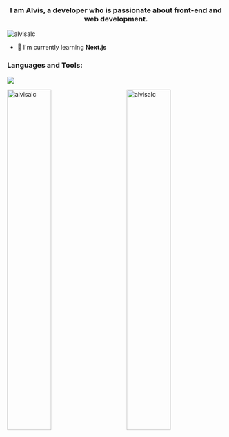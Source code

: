 <h3 align="center">I am Alvis, a developer who is passionate about front-end and web development.</h3>

<p align="left"> <img src="https://komarev.com/ghpvc/?username=alvisalc&label=Profile%20views&color=0e75b6&style=flat" alt="alvisalc" /> </p>

- 🌱 I'm currently learning **Next.js**

<h3 align="left">Languages and Tools:</h3>

<p>
<img src="https://skillicons.dev/icons?i=html,css,js,ts,react,tailwind,sass,postgres,mongodb,nextjs,vercel"/>
</p>

<p>
  <img align="left" src="https://github-readme-stats-sigma-five.vercel.app/api/top-langs?username=alvisalc&show_icons=true&locale=en&layout=compact" alt="alvisalc" style="width: 45%;" />
  <img align="right" src="https://github-readme-stats-sigma-five.vercel.app/api?username=alvisalc&show_icons=true&locale=en" alt="alvisalc" style="width: 45%;" />
</p>



